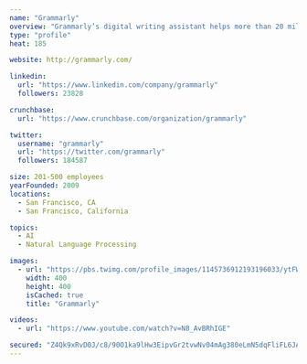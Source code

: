 ```yaml
---
name: "Grammarly"
overview: "Grammarly’s digital writing assistant helps more than 20 million people write more clearly and effectively every day. In building a product that scales across multiple platforms and devices, Grammarly works to empower users whenever and wherever they communicate."
type: "profile"
heat: 185

website: http://grammarly.com/

linkedin:
  url: "https://www.linkedin.com/company/grammarly"
  followers: 23828

crunchbase:
  url: "https://www.crunchbase.com/organization/grammarly"

twitter:
  username: "grammarly"
  url: "https://twitter.com/grammarly"
  followers: 184587

size: 201-500 employees
yearFounded: 2009
locations:
  - San Francisco, CA
  - San Francisco, California

topics:
  - AI
  - Natural Language Processing

images:
  - url: "https://pbs.twimg.com/profile_images/1145736912193196033/ytFWK30j_400x400.png"
    width: 400
    height: 400
    isCached: true
    title: "Grammarly"

videos:
  - url: "https://www.youtube.com/watch?v=N8_AvBRhIGE"

secured: "Z4Qk9xRvD0J/c8/90O1ka9lHw3EipvGr2tvwNv04mAg380eLmN5dqFliFL6JAVvotf2wRaVECZPsUcP2pOUpo9my+wBEqyzbWyjm6s7cjRghjcEatFrUupJKkiBIZgtxFD39Uh05e8I+Q5ZUNI86COJuwOw0BkhodLuzl7nv3nH21mV1KJfCXVIjM4fBmmquPtgcQqn/GST9YXHSndltCuA3F/XnzY1un64PUGCB7N/ZG5v+gkpQrvR5i5QI4kzL9mpedWtvohkD5NZWdCZPluVQbjMfb4ILEq0rUkgT5HQsDnkjb8JBze0pt9FFuAx2GK6X/Zxf9yR8oXdVoOMkNXbmfQ/rSZYpMOLHx3uWQNGkLN+bAgWbILnknewRSL0lpU6LVI+p4yOvcAg84zxhjQ==;V4IABAXIwJm7y79v2eXoPQ=="
---
```


